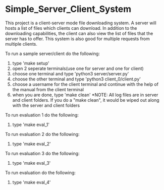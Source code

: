 # Simple_Server_Client_System

This project is a client-server mode file downloading system. A server will hosts a list of files which clients can download. In addition to the downloading capabilities, the client can also view the list of files that the server has to offer. This system is also good for multiple requests from multiple clients. 


To run a sample server/client do the following:
1. type 'make setup' 
2. open 2 seperate terminals(use one for server and one for client)
3. choose one terminal and type 'python3 server/server.py'
4. choose the other terminal and type 'python3 client_0/client.py'
5. choose a username for the client terminal and continue with the help of the manual from the client terminal
6. when you are done, type 'make clean'
*NOTE: All log files are in server and client folders. If you do a "make clean", it would be wiped out along with the server and client folders

To run evaluation 1 do the following:
1. type 'make eval_1'

To run evaluation 2 do the following:
1. type 'make eval_2'

To run evaluation 3 do the following:
1. type 'make eval_3'

To run evaluation  do the following:
1. type 'make eval_4'